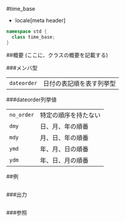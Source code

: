 #time_base
* locale[meta header]

```cpp
namespace std {
  class time_base;
}
```

##概要
(ここに、クラスの概要を記載する)

###メンバ型

| | |
|------------------------|--------------------------------------|
| `dateorder` | 日付の表記順を表す列挙型 |

###dateorder列挙値

| | |
|-----------------------|--------------------------------|
| `no_order` | 特定の順序を持たない |
| `dmy` | 日、月、年の順番 |
| `mdy` | 月、日、年の順番 |
| `ymd` | 年、月、日の順番 |
| `ydm` | 年、日、月の順番 |


##例
```cpp
```

###出力
```
```

###参照
